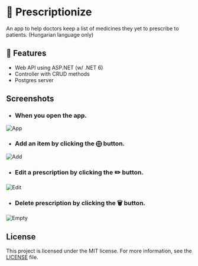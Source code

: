 # 💊 Prescriptionize

An app to help doctors keep a list of medicines they yet to prescribe to patients. (Hungarian language only)

## 🎯 Features

- Web API using ASP.NET (w/ .NET 6)
- Controller with CRUD methods
- Postgres server

## Screenshots

- ### When you open the app.

![App](https://user-images.githubusercontent.com/50715221/188009644-581a1068-2c4a-4bb9-bf62-e89f5ce7ed8e.png)

- ### Add an item by clicking the ⨁ button.

![Add](https://user-images.githubusercontent.com/50715221/188009633-e376317a-1bac-4f31-815a-4c900466cbad.png)

- ### Edit a prescription by clicking the ✏️ button.

![Edit](https://user-images.githubusercontent.com/50715221/188009654-dee67476-c667-4390-b3e6-79dc86438323.png)


- ### Delete prescription by clicking the 🗑 button.

![Empty](https://user-images.githubusercontent.com/50715221/188009562-602aad67-7c0c-464b-a4db-5afc045204b9.png)

## License
This project is licensed under the MIT license. For more information, see the [LICENSE](https://github.com/ati-n/prescriptionize/blob/master/LICENSE) file.
